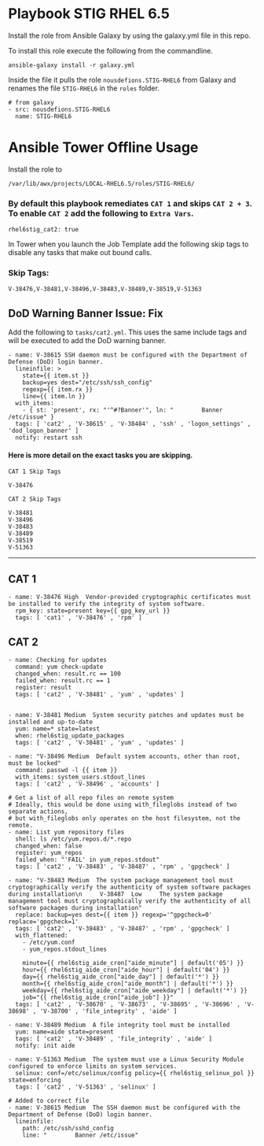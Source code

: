 # Playbook STIG RHEL 6.5

Install the role from Ansible Galaxy by using the galaxy.yml file in this repo.

To install this role execute the following from the commandline.

```
ansible-galaxy install -r galaxy.yml
```

Inside the file it pulls the role `nousdefions.STIG-RHEL6` from Galaxy and renames the file `STIG-RHEL6` in the `roles` folder. 

```
# from galaxy
- src: nousdefions.STIG-RHEL6
  name: STIG-RHEL6
```

# Ansible Tower Offline Usage

Install the role to 

```
/var/lib/awx/projects/LOCAL-RHEL6.5/roles/STIG-RHEL6/
```

### By default this playbook remediates `CAT 1` and skips `CAT 2 + 3`. To enable `CAT 2` add the following to `Extra Vars`. 

```
rhel6stig_cat2: true
```

In Tower when you launch the Job Template add the following skip tags to disable any tasks that make out bound calls. 

### Skip Tags:

```
V-38476,V-38481,V-38496,V-38483,V-38489,V-38519,V-51363
```

## DoD Warning Banner Issue: Fix

Add the following to `tasks/cat2.yml`. This uses the same include tags and will be executed to add the DoD warning banner. 

```
- name: V-38615 SSH daemon must be configured with the Department of Defense (DoD) login banner.
  lineinfile: >
    state={{ item.st }}
    backup=yes dest="/etc/ssh/ssh_config"
    regexp={{ item.rx }}
    line={{ item.ln }}
  with_items:
    - { st: 'present', rx: "'^#?Banner'", ln: "        Banner /etc/issue" }
  tags: [ 'cat2' , 'V-38615' , 'V-38484' , 'ssh' , 'logon_settings' , 'dod_logon_banner' ]
  notify: restart ssh
```


#### Here is more detail on the exact tasks you are skipping.

```
CAT 1 Skip Tags

V-38476
```

```
CAT 2 Skip Tags

V-38481
V-38496
V-38483
V-38489
V-38519
V-51363
```

---------------

## CAT 1

```
- name: V-38476 High  Vendor-provided cryptographic certificates must be installed to verify the integrity of system software.
  rpm_key: state=present key={{ gpg_key_url }}
  tags: [ 'cat1' , 'V-38476' , 'rpm' ]
```

## CAT 2

```
- name: Checking for updates
  command: yum check-update
  changed_when: result.rc == 100
  failed_when: result.rc == 1
  register: result
  tags: [ 'cat2' , 'V-38481' , 'yum' , 'updates' ]


- name: V-38481 Medium  System security patches and updates must be installed and up-to-date
  yum: name=* state=latest
  when: rhel6stig_update_packages
  tags: [ 'cat2' , 'V-38481' , 'yum' , 'updates' ]

- name: "V-38496 Medium  Default system accounts, other than root, must be locked"
  command: passwd -l {{ item }}
  with_items: system_users.stdout_lines
  tags: [ 'cat2' , 'V-38496' , 'accounts' ]

# Get a list of all repo files on remote system
# Ideally, this would be done using with_fileglobs instead of two separate actions,
# but with_fileglobs only operates on the host filesystem, not the remote.
- name: List yum repository files
  shell: ls /etc/yum.repos.d/*.repo
  changed_when: false
  register: yum_repos
  failed_when: "'FAIL' in yum_repos.stdout"
  tags: [ 'cat2' , 'V-38483' , 'V-38487' , 'rpm' , 'gpgcheck' ]

- name: "V-38483 Medium  The system package management tool must cryptographically verify the authenticity of system software packages during installation\n     V-38487  Low     The system package management tool must cryptographically verify the authenticity of all software packages during installation"
  replace: backup=yes dest={{ item }} regexp='^gpgcheck=0' replace='gpgcheck=1'
  tags: [ 'cat2' , 'V-38483' , 'V-38487' , 'rpm' , 'gpgcheck' ]
  with_flattened:
    - /etc/yum.conf
    - yum_repos.stdout_lines

    minute={{ rhel6stig_aide_cron["aide_minute"] | default('05') }}
    hour={{ rhel6stig_aide_cron["aide_hour"] | default('04') }}
    day={{ rhel6stig_aide_cron["aide_day"] | default('*') }}
    month={{ rhel6stig_aide_cron["aide_month"] | default('*') }}
    weekday={{ rhel6stig_aide_cron["aide_weekday"] | default('*') }}
    job="{{ rhel6stig_aide_cron["aide_job"] }}"
  tags: [ 'cat2' , 'V-38670' , 'V-38673' , 'V-38695' , 'V-38696' , 'V-38698' , 'V-38700' , 'file_integrity' , 'aide' ]

- name: V-38489 Medium  A file integrity tool must be installed
  yum: name=aide state=present
  tags: [ 'cat2' , 'V-38489' , 'file_integrity' , 'aide' ]
  notify: init aide

- name: V-51363 Medium  The system must use a Linux Security Module configured to enforce limits on system services.
  selinux: conf=/etc/selinux/config policy={{ rhel6stig_selinux_pol }} state=enforcing
  tags: [ 'cat2' , 'V-51363' , 'selinux' ]

# Added to correct file
- name: V-38615 Medium  The SSH daemon must be configured with the Department of Defense (DoD) login banner.
  lineinfile:
    path: /etc/ssh/sshd_config
    line: "        Banner /etc/issue"
```
